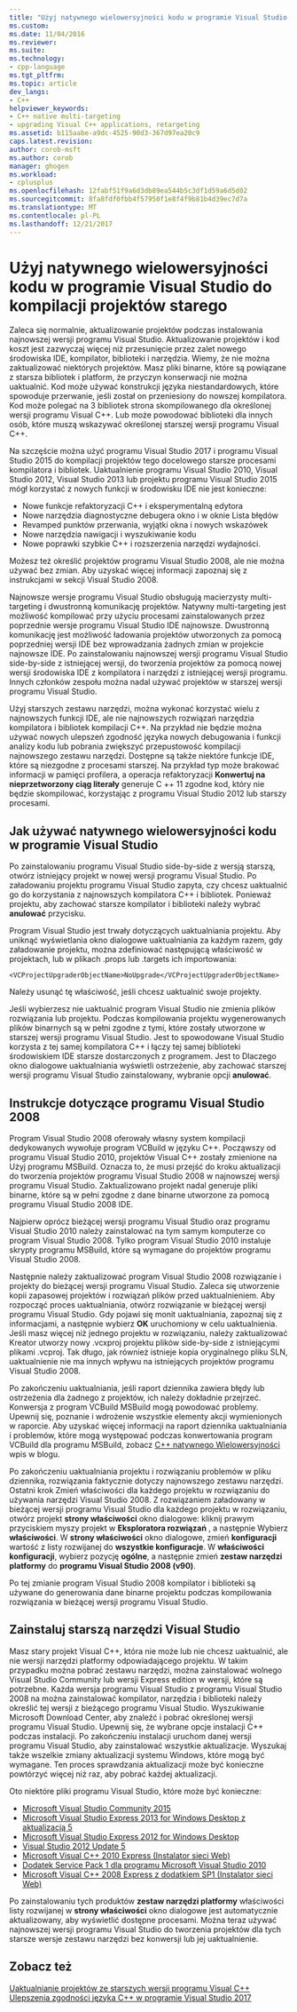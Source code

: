 ```yaml
---
title: "Użyj natywnego wielowersyjności kodu w programie Visual Studio do kompilacji projektów starego | Dokumentacja firmy Microsoft"
ms.custom: 
ms.date: 11/04/2016
ms.reviewer: 
ms.suite: 
ms.technology:
- cpp-language
ms.tgt_pltfrm: 
ms.topic: article
dev_langs:
- C++
helpviewer_keywords:
- C++ native multi-targeting
- upgrading Visual C++ applications, retargeting
ms.assetid: b115aabe-a9dc-4525-90d3-367d97ea20c9
caps.latest.revision: 
author: corob-msft
ms.author: corob
manager: ghogen
ms.workload:
- cplusplus
ms.openlocfilehash: 12fabf51f9a6d3db89ea544b5c3df1d59a6d5d02
ms.sourcegitcommit: 8fa8fdf0fbb4f57950f1e8f4f9b81b4d39ec7d7a
ms.translationtype: MT
ms.contentlocale: pl-PL
ms.lasthandoff: 12/21/2017
---
```

# <a name="use-native-multi-targeting-in-visual-studio-to-build-old-projects"></a>Użyj natywnego wielowersyjności kodu w programie Visual Studio do kompilacji projektów starego

Zaleca się normalnie, aktualizowanie projektów podczas instalowania najnowszej wersji programu Visual Studio. Aktualizowanie projektów i kod koszt jest zazwyczaj więcej niż przesunięcie przez zalet nowego środowiska IDE, kompilator, biblioteki i narzędzia. Wiemy, że nie można zaktualizować niektórych projektów. Masz pliki binarne, które są powiązane z starsza bibliotek i platform, że przyczyn konserwacji nie można uaktualnić. Kod może używać konstrukcji języka niestandardowych, które spowoduje przerwanie, jeśli został on przeniesiony do nowszej kompilatora. Kod może polegać na 3 bibliotek strona skompilowanego dla określonej wersji programu Visual C++. Lub może powodować biblioteki dla innych osób, które muszą wskazywać określonej starszej wersji programu Visual C++.

Na szczęście można użyć programu Visual Studio 2017 i programu Visual Studio 2015 do kompilacji projektów tego docelowego starsze procesami kompilatora i bibliotek. Uaktualnienie programu Visual Studio 2010, Visual Studio 2012, Visual Studio 2013 lub projektu programu Visual Studio 2015 mógł korzystać z nowych funkcji w środowisku IDE nie jest konieczne:

 - Nowe funkcje refaktoryzacji C++ i eksperymentalną edytora
 - Nowe narzędzia diagnostyczne debugera okno i w oknie Lista błędów
 - Revamped punktów przerwania, wyjątki okna i nowych wskazówek
 - Nowe narzędzia nawigacji i wyszukiwanie kodu
 - Nowe poprawki szybkie C++ i rozszerzenia narzędzi wydajności.

Możesz też określić projektów programu Visual Studio 2008, ale nie można używać bez zmian. Aby uzyskać więcej informacji zapoznaj się z instrukcjami w sekcji Visual Studio 2008.

Najnowsze wersje programu Visual Studio obsługują macierzysty multi-targeting i dwustronną komunikację projektów. Natywny multi-targeting jest możliwość kompilować przy użyciu procesami zainstalowanych przez poprzednie wersje programu Visual Studio IDE najnowsze. Dwustronną komunikację jest możliwość ładowania projektów utworzonych za pomocą poprzedniej wersji IDE bez wprowadzania żadnych zmian w projekcie najnowsze IDE. Po zainstalowaniu najnowszej wersji programu Visual Studio side-by-side z istniejącej wersji, do tworzenia projektów za pomocą nowej wersji środowiska IDE z kompilatora i narzędzi z istniejącej wersji programu. Innych członków zespołu można nadal używać projektów w starszej wersji programu Visual Studio.

Użyj starszych zestawu narzędzi, można wykonać korzystać wielu z najnowszych funkcji IDE, ale nie najnowszych rozwiązań narzędzia kompilatora i bibliotek kompilacji C++. Na przykład nie będzie można używać nowych ulepszeń zgodność języka nowych debugowania i funkcji analizy kodu lub pobrania zwiększyć przepustowość kompilacji najnowszego zestawu narzędzi. Dostępne są także niektóre funkcje IDE, które są niezgodne z procesami starszej. Na przykład typ może brakować informacji w pamięci profilera, a operacja refaktoryzacji **Konwertuj na nieprzetworzony ciąg literały** generuje C ++ 11 zgodne kod, który nie będzie skompilować, korzystając z programu Visual Studio 2012 lub starszy procesami.

## <a name="how-to-use-native-multi-targeting-in-visual-studio"></a>Jak używać natywnego wielowersyjności kodu w programie Visual Studio

Po zainstalowaniu programu Visual Studio side-by-side z wersją starszą, otwórz istniejący projekt w nowej wersji programu Visual Studio. Po załadowaniu projektu programu Visual Studio zapyta, czy chcesz uaktualnić go do korzystania z najnowszych kompilatora C++ i bibliotek. Ponieważ projektu, aby zachować starsze kompilator i biblioteki należy wybrać **anulować** przycisku.

Program Visual Studio jest trwały dotyczących uaktualniania projektu. Aby uniknąć wyświetlania okno dialogowe uaktualniania za każdym razem, gdy załadowanie projektu, można zdefiniować następującą właściwość w projektach, lub w plikach .props lub .targets ich importowania:

`<VCProjectUpgraderObjectName>NoUpgrade</VCProjectUpgraderObjectName>`

Należy usunąć tę właściwość, jeśli chcesz uaktualnić swoje projekty.

Jeśli wybierzesz nie uaktualnić program Visual Studio nie zmienia plików rozwiązania lub projektu. Podczas kompilowania projektu wygenerowanych plików binarnych są w pełni zgodne z tymi, które zostały utworzone w starszej wersji programu Visual Studio. Jest to spowodowane Visual Studio korzysta z tej samej kompilatora C++ i łączy tej samej biblioteki środowiskiem IDE starsze dostarczonych z programem. Jest to Dlaczego okno dialogowe uaktualniania wyświetli ostrzeżenie, aby zachować starszej wersji programu Visual Studio zainstalowany, wybranie opcji **anulować**.

## <a name="instructions-for-visual-studio-2008"></a>Instrukcje dotyczące programu Visual Studio 2008  
  
Program Visual Studio 2008 oferowały własny system kompilacji dedykowanych wywołuje program VCBuild w języku C++. Począwszy od programu Visual Studio 2010, projektów Visual C++ zostały zmienione na Użyj programu MSBuild. Oznacza to, że musi przejść do kroku aktualizacji do tworzenia projektów programu Visual Studio 2008 w najnowszej wersji programu Visual Studio. Zaktualizowano projekt nadal generuje pliki binarne, które są w pełni zgodne z dane binarne utworzone za pomocą programu Visual Studio 2008 IDE.

Najpierw oprócz bieżącej wersji programu Visual Studio oraz programu Visual Studio 2010 należy zainstalować na tym samym komputerze co program Visual Studio 2008. Tylko program Visual Studio 2010 instaluje skrypty programu MSBuild, które są wymagane do projektów programu Visual Studio 2008. 

Następnie należy zaktualizować program Visual Studio 2008 rozwiązanie i projekty do bieżącej wersji programu Visual Studio. Zaleca się utworzenie kopii zapasowej projektów i rozwiązań plików przed uaktualnieniem. Aby rozpocząć proces uaktualniania, otwórz rozwiązanie w bieżącej wersji programu Visual Studio. Gdy pojawi się monit uaktualniania, zapoznaj się z informacjami, a następnie wybierz **OK** uruchomiony w celu uaktualnienia. Jeśli masz więcej niż jednego projektu w rozwiązaniu, należy zaktualizować Kreator utworzy nowy .vcxproj projektu plików side-by-side z istniejącymi plikami .vcproj. Tak długo, jak również istnieje kopia oryginalnego pliku SLN, uaktualnienie nie ma innych wpływu na istniejących projektów programu Visual Studio 2008.

Po zakończeniu uaktualniania, jeśli raport dziennika zawiera błędy lub ostrzeżenia dla żadnego z projektów, ich należy dokładnie przejrzeć. Konwersja z program VCBuild MSBuild mogą powodować problemy. Upewnij się, poznanie i wdrożenie wszystkie elementy akcji wymienionych w raporcie. Aby uzyskać więcej informacji na raport dziennika uaktualniania i problemów, które mogą występować podczas konwertowania program VCBuild dla programu MSBuild, zobacz [C++ natywnego Wielowersyjności](https://blogs.msdn.microsoft.com/vcblog/2009/12/08/c-native-multi-targeting/) wpis w blogu.

Po zakończeniu uaktualniania projektu i rozwiązaniu problemów w pliku dziennika, rozwiązania faktycznie dotyczy najnowszego zestawu narzędzi. Ostatni krok Zmień właściwości dla każdego projektu w rozwiązaniu do używania narzędzi Visual Studio 2008. Z rozwiązaniem załadowany w bieżącej wersji programu Visual Studio dla każdego projektu w rozwiązaniu, otwórz projekt **strony właściwości** okno dialogowe: kliknij prawym przyciskiem myszy projekt w **Eksploratora rozwiązań** , a następnie Wybierz **właściwości**. W **strony właściwości** okno dialogowe, zmień **konfiguracji** wartość z listy rozwijanej do **wszystkie konfiguracje**. W **właściwości konfiguracji**, wybierz pozycję **ogólne**, a następnie zmień **zestaw narzędzi platformy** do **programu Visual Studio 2008 (v90)**.

Po tej zmianie program Visual Studio 2008 kompilator i biblioteki są używane do generowania dane binarne projektu podczas kompilowania rozwiązania w bieżącej wersji programu Visual Studio.

## <a name="install-an-older-visual-studio-toolset"></a>Zainstaluj starszą narzędzi Visual Studio

Masz stary projekt Visual C++, która nie może lub nie chcesz uaktualnić, ale nie wersji narzędzi platformy odpowiadającego projektu. W takim przypadku można pobrać zestawu narzędzi, można zainstalować wolnego Visual Studio Community lub wersji Express edition w wersji, które są potrzebne. Każda wersja programu Visual Studio z programu Visual Studio 2008 na można zainstalować kompilator, narzędzia i biblioteki należy określić tej wersji z bieżącego programu Visual Studio. Wyszukiwanie Microsoft Download Center, aby znaleźć i pobrać określonej wersji programu Visual Studio. Upewnij się, że wybrane opcje instalacji C++ podczas instalacji. Po zakończeniu instalacji uruchom danej wersji programu Visual Studio, aby zainstalować wszystkie aktualizacje. Wyszukaj także wszelkie zmiany aktualizacji systemu Windows, które mogą być wymagane. Ten proces sprawdzania aktualizacji może być konieczne powtórzyć więcej niż raz, aby pobrać każdej aktualizacji.

Oto niektóre pliki programu Visual Studio, które może być konieczne:

  - [Microsoft Visual Studio Community 2015](https://www.microsoft.com/en-us/download/details.aspx?id=48146)  
  - [Microsoft Visual Studio Express 2013 for Windows Desktop z aktualizacją 5](https://www.microsoft.com/en-us/download/details.aspx?id=48131)  
  - [Microsoft Visual Studio Express 2012 for Windows Desktop](https://www.microsoft.com/en-us/download/details.aspx?id=34673)  
  - [Visual Studio 2012 Update 5](https://www.microsoft.com/en-us/download/details.aspx?id=34673)  
  - [Microsoft Visual C++ 2010 Express (Instalator sieci Web)](https://download.microsoft.com/download/1/D/9/1D9A6C0E-FC89-43EE-9658-B9F0E3A76983/vc_web.exe)  
  - [Dodatek Service Pack 1 dla programu Microsoft Visual Studio 2010](https://www.microsoft.com/en-us/download/details.aspx?id=23691)  
  - [Microsoft Visual C++ 2008 Express z dodatkiem SP1 (Instalator sieci Web)](https://go.microsoft.com/?linkid=7729279)  

Po zainstalowaniu tych produktów **zestaw narzędzi platformy** właściwości listy rozwijanej w **strony właściwości** okno dialogowe jest automatycznie aktualizowany, aby wyświetlić dostępne procesami. Można teraz używać najnowszej wersji programu Visual Studio do tworzenia projektów dla tych starsze wersje zestawu narzędzi bez konwersji lub jej uaktualnienie.

## <a name="see-also"></a>Zobacz też

[Uaktualnianie projektów ze starszych wersji programu Visual C++](upgrading-projects-from-earlier-versions-of-visual-cpp.md)  
[Ulepszenia zgodności języka C++ w programie Visual Studio 2017](../cpp-conformance-improvements-2017.md)  
